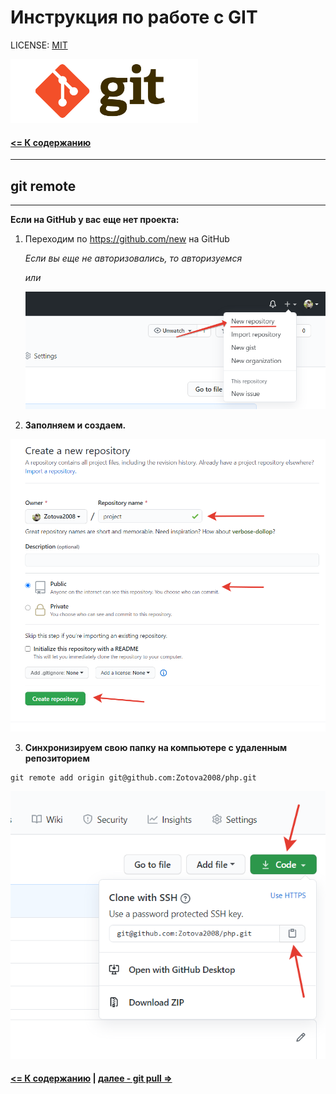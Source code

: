 # Инструкция по работе с GIT

LICENSE: [MIT](license.md)

<img src="../assets/logo-git.png" alt="logo" width=300>

#### [<= К содержанию](../readme.md)

---

## git remote

---

**Если на GitHub у вас еще нет проекта:**

1. Переходим по https://github.com/new на GitHub

   _Если вы еще не авторизовались, то авторизуемся_

   _или_

   ![](../assets/new.png)

2. **Заполняем и создаем.**

![](../assets/new2.png)

3. **Синхронизируем свою папку на компьютере с удаленным репозиторием**

```
git remote add origin git@github.com:Zotova2008/php.git
```

![](../assets/new3.png)

#### [<= К содержанию](../readme.md) | [далее - git pull =>](pull.md)
